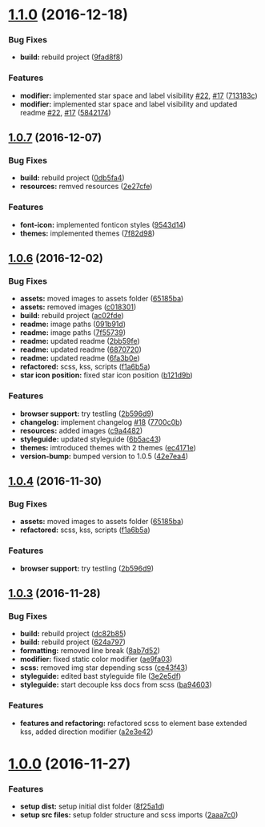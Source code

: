 <a name="1.1.0"></a>
# [1.1.0](https://github.com/BioPhoton/css-star-rating/compare/v1.0.7...v1.1.0) (2016-12-18)


### Bug Fixes

* **build:** rebuild project ([9fad8f8](https://github.com/BioPhoton/css-star-rating/commit/9fad8f8))


### Features

* **modifier:** implemented star space and label visibility [#22](https://github.com/BioPhoton/css-star-rating/issues/22), [#17](https://github.com/BioPhoton/css-star-rating/issues/17) ([713183c](https://github.com/BioPhoton/css-star-rating/commit/713183c))
* **modifier:** implemented star space and label visibility and updated readme [#22](https://github.com/BioPhoton/css-star-rating/issues/22), [#17](https://github.com/BioPhoton/css-star-rating/issues/17) ([5842174](https://github.com/BioPhoton/css-star-rating/commit/5842174))



<a name="1.0.7"></a>
## [1.0.7](https://github.com/BioPhoton/css-star-rating/compare/v1.0.6...v1.0.7) (2016-12-07)


### Bug Fixes

* **build:** rebuild project ([0db5fa4](https://github.com/BioPhoton/css-star-rating/commit/0db5fa4))
* **resources:** remved resources ([2e27cfe](https://github.com/BioPhoton/css-star-rating/commit/2e27cfe))


### Features

* **font-icon:** implemented fonticon styles ([9543d14](https://github.com/BioPhoton/css-star-rating/commit/9543d14))
* **themes:** implemented themes ([7f82d98](https://github.com/BioPhoton/css-star-rating/commit/7f82d98))



<a name="1.0.6"></a>
## [1.0.6](https://github.com/BioPhoton/css-star-rating/compare/v1.0.3...v1.0.6) (2016-12-02)


### Bug Fixes

* **assets:** moved images to assets folder ([65185ba](https://github.com/BioPhoton/css-star-rating/commit/65185ba))
* **assets:** removed images ([c018301](https://github.com/BioPhoton/css-star-rating/commit/c018301))
* **build:** rebuild project ([ac02fde](https://github.com/BioPhoton/css-star-rating/commit/ac02fde))
* **readme:** image paths ([091b91d](https://github.com/BioPhoton/css-star-rating/commit/091b91d))
* **readme:** image paths ([7f55739](https://github.com/BioPhoton/css-star-rating/commit/7f55739))
* **readme:** updated readme ([2bb59fe](https://github.com/BioPhoton/css-star-rating/commit/2bb59fe))
* **readme:** updated readme ([6870720](https://github.com/BioPhoton/css-star-rating/commit/6870720))
* **readme:** updated readme ([6fa3b0e](https://github.com/BioPhoton/css-star-rating/commit/6fa3b0e))
* **refactored:** scss, kss, scripts ([f1a6b5a](https://github.com/BioPhoton/css-star-rating/commit/f1a6b5a))
* **star icon position:** fixed star icon position ([b121d9b](https://github.com/BioPhoton/css-star-rating/commit/b121d9b))


### Features

* **browser support:** try testling ([2b596d9](https://github.com/BioPhoton/css-star-rating/commit/2b596d9))
* **changelog:** implement changelog [#18](https://github.com/BioPhoton/css-star-rating/issues/18) ([7700c0b](https://github.com/BioPhoton/css-star-rating/commit/7700c0b))
* **resources:** added images ([c9a4482](https://github.com/BioPhoton/css-star-rating/commit/c9a4482))
* **styleguide:** updated styleguide ([6b5ac43](https://github.com/BioPhoton/css-star-rating/commit/6b5ac43))
* **themes:** imtroduced themes with 2 themes ([ec4171e](https://github.com/BioPhoton/css-star-rating/commit/ec4171e))
* **version-bump:** bumped version to 1.0.5 ([42e7ea4](https://github.com/BioPhoton/css-star-rating/commit/42e7ea4))



<a name="1.0.4"></a>
## [1.0.4](https://github.com/BioPhoton/css-star-rating/compare/v1.0.3...v1.0.4) (2016-11-30)


### Bug Fixes

* **assets:** moved images to assets folder ([65185ba](https://github.com/BioPhoton/css-star-rating/commit/65185ba))
* **refactored:** scss, kss, scripts ([f1a6b5a](https://github.com/BioPhoton/css-star-rating/commit/f1a6b5a))


### Features

* **browser support:** try testling ([2b596d9](https://github.com/BioPhoton/css-star-rating/commit/2b596d9))



<a name="1.0.3"></a>
## [1.0.3](https://github.com/BioPhoton/css-star-rating/compare/v1.0.2...v1.0.3) (2016-11-28)


### Bug Fixes

* **build:** rebuild project ([dc82b85](https://github.com/BioPhoton/css-star-rating/commit/dc82b85))
* **build:** rebuild project ([624a797](https://github.com/BioPhoton/css-star-rating/commit/624a797))
* **formatting:** removed line break ([8ab7d52](https://github.com/BioPhoton/css-star-rating/commit/8ab7d52))
* **modifier:** fixed static color modifier ([ae9fa03](https://github.com/BioPhoton/css-star-rating/commit/ae9fa03))
* **scss:** removed img star depending scss ([ce43f43](https://github.com/BioPhoton/css-star-rating/commit/ce43f43))
* **styleguide:** edited bast styleguide file ([3e2e5df](https://github.com/BioPhoton/css-star-rating/commit/3e2e5df))
* **styleguide:** start decouple kss docs from scss ([ba94603](https://github.com/BioPhoton/css-star-rating/commit/ba94603))


### Features

* **features and refactoring:** refactored scss to element base extended kss, added direction modifier ([a2e3e42](https://github.com/BioPhoton/css-star-rating/commit/a2e3e42))



<a name="1.0.0"></a>
# [1.0.0](https://github.com/BioPhoton/css-star-rating/compare/2aaa7c0...v1.0.0) (2016-11-27)


### Features

* **setup dist:** setup initial dist folder ([8f25a1d](https://github.com/BioPhoton/css-star-rating/commit/8f25a1d))
* **setup src files:** setup folder structure and scss imports ([2aaa7c0](https://github.com/BioPhoton/css-star-rating/commit/2aaa7c0))



